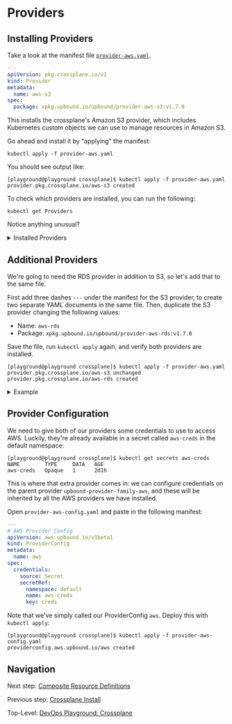 # Providers

## Installing Providers

Take a look at the manifest file [`provider-aws.yaml`](provider-aws.yaml).

```yaml
---
apiVersion: pkg.crossplane.io/v1
kind: Provider
metadata:
  name: aws-s3
spec:
  package: xpkg.upbound.io/upbound/provider-aws-s3:v1.7.0
```

This installs the crossplane's Amazon S3 provider, which includes Kubernetes custom objects we can use to manage resources in Amazon S3.

Go ahead and install it by "applying" the manifest:

```shell
kubectl apply -f provider-aws.yaml
```

You should see output like:

```text
[playground@playground crossplane]$ kubectl apply -f provider-aws.yaml
provider.pkg.crossplane.io/aws-s3 created
```

To check which providers are installed, you can run the following:

```shell
kubectl get Providers
```

Notice anything unusual?

<details>
  <summary>Installed Providers</summary>

  ```text
  [playground@playground crossplane]$ kubectl get Providers
  NAME                          INSTALLED   HEALTHY   PACKAGE                                              AGE
  aws-s3                        True        True      xpkg.upbound.io/upbound/provider-aws-s3:v1.7.0       42s
  upbound-provider-family-aws   True        True      xpkg.upbound.io/upbound/provider-family-aws:v1.7.0   42s
  ```

  An extra provider was installed! We'll see more of this in a moment, but the `family-aws` provider is automatically installed along with the S3 provider
</details>

## Additional Providers

We're going to need the RDS provider in addition to S3, so let's add that to the same file.

First add three dashes `---` under the manifest for the S3 provider, to create two separate YAML documents in the same file. Then, duplicate the S3 provider changing the following values:

- Name: `aws-rds`
- Package: `xpkg.upbound.io/upbound/provider-aws-rds:v1.7.0`

Save the file, run `kubectl apply` again, and verify both providers are installed.

```text
[playground@playground crossplane]$ kubectl apply -f provider-aws.yaml
provider.pkg.crossplane.io/aws-s3 unchanged
provider.pkg.crossplane.io/aws-rds created
```

<details>
  <summary>Example</summary>
  The full file should look like this:

  ```yaml
  ---
  # AWS S3 Provider
  apiVersion: pkg.crossplane.io/v1
  kind: Provider
  metadata:
    name: aws-s3
  spec:
    package: xpkg.upbound.io/upbound/provider-aws-s3:v1.7.0
  ---
  # AWS RDS Provider
  apiVersion: pkg.crossplane.io/v1
  kind: Provider
  metadata:
    name: aws-rds
  spec:
    package: xpkg.upbound.io/upbound/provider-aws-rds:v1.7.0
  ```

  `kubectl get providers` should output:

  ```text
  [playground@playground crossplane]$ kubectl get Providers
  NAME                          INSTALLED   HEALTHY   PACKAGE                                              AGE
  aws-rds                       True        True      xpkg.upbound.io/upbound/provider-aws-rds:v1.7.0      21h
  aws-s3                        True        True      xpkg.upbound.io/upbound/provider-aws-s3:v1.7.0       21h
  upbound-provider-family-aws   True        True      xpkg.upbound.io/upbound/provider-family-aws:v1.7.0   23h
  ```

</details>

## Provider Configuration

We need to give both of our providers some credentials to use to access AWS. Luckily, they're already available in a secret called `aws-creds` in the default namespace:

```text
[playground@playground crossplane]$ kubectl get secrets aws-creds
NAME        TYPE     DATA   AGE
aws-creds   Opaque   1      2d1h
```

This is where that extra provider comes in: we can configure credentials on the parent provider `upbound-provider-family-aws`, and these will be inherited by all the AWS providers we have installed.

Open `provider-aws-config.yaml` and paste in the following manifest:

```yaml
---
# AWS Provider Config
apiVersion: aws.upbound.io/v1beta1
kind: ProviderConfig
metadata:
  name: aws
spec:
  credentials:
    source: Secret
    secretRef:
      namespace: default
      name: aws-creds
      key: creds
```

Note that we've simply called our ProviderConfig `aws`. Deploy this with `kubectl apply`:

```text
[playground@playground crossplane]$ kubectl apply -f provider-aws-config.yaml
providerconfig.aws.upbound.io/aws created
```

## Navigation

Next step: [Composite Resource Definitions](../1c-xrds/README.md)

Previous step: [Crossplane Install](../1a-crossplane-install/README.md)

Top-Level: [DevOps Playground: Crossplane](../../README.md)
